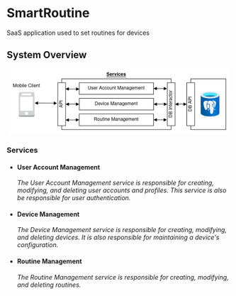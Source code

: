# SmartRoutine
SaaS application used to set routines for devices

## System Overview

![SystemDiagram](./documentation/Diagrams/SaasDiagram.png)

### Services
* #### User Account Management  

    _The User Account Management service is responsible for creating, modifying, and deleting user accounts and profiles. This service is also be responsible for user authentication._  

* #### Device Management  

    _The Device Management service is responsible for creating, modifying, and deleting devices. It is also responsible for maintaining a device's configuration._  

* #### Routine Management  

    _The Routine Management service is responsible for creating, modifying, and deleting routines._ 